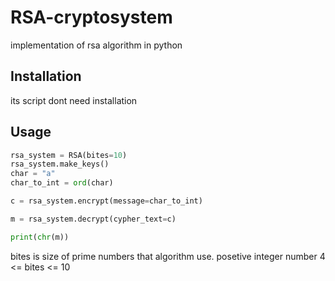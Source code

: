 # RSA-cryptosystem

implementation of rsa algorithm in python

## Installation

its script dont need installation

## Usage

```python
rsa_system = RSA(bites=10)
rsa_system.make_keys()
char = "a"
char_to_int = ord(char)

c = rsa_system.encrypt(message=char_to_int)

m = rsa_system.decrypt(cypher_text=c)

print(chr(m))
```

bites is size of prime numbers that algorithm use.
posetive integer number   4 <= bites <= 10

